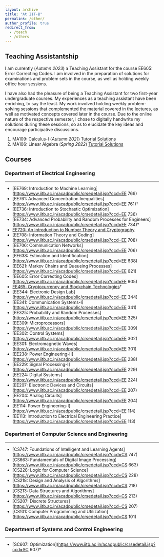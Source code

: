 ```yaml
---
layout: archive
title: "At IIT-B"
permalink: /other/
author_profile: true
redirect_from:
  - /teach
  - /others
---
```


## Teaching Assistantship  

I am currently (*Autumn 2023*) a Teaching Assistant for the course EE605: Error Correcting Codes. I am involved in the preparation of solutions for examinations and problem sets in the course, as well as holding weekly office hour sessions.  

I have also had the pleasure of being a Teaching Assistant for two first-year undergraduate courses. My experiences as a teaching assistant have been enriching, to say the least. My work involved holding weekly problem-solving sessions that complemented the material covered in the lectures, as well as  motivated concepts covered later in the course. Due to the online nature of the respective semester, I chose to digitally handwrite my solutions during these sessions, so as to elucidate the key ideas and encourage participative discussions.  

1. MA109: Calculus-I (*Autumn 2021*) [Tutorial Solutions](https://github.com/Aayush2003/Tutorial-solutions/tree/main/MA109-2021)
2. MA106: Linear Algebra (*Spring 2022*) [Tutorial Solutions](https://github.com/Aayush2003/Tutorial-solutions/tree/main/MA106-2022)

## Courses

### Department of Electrical Engineering
-----------------------------------------

* [EE769: Introduction to Machine Learning](https://www.iitb.ac.in/acadpublic/crsedetail.jsp?ccd=EE 769)  
* [EE761: Advanced Concentration Inequalities](https://www.iitb.ac.in/acadpublic/crsedetail.jsp?ccd=EE 761)†  
* [EE736: Introduction to Stochastic Optimization](https://www.iitb.ac.in/acadpublic/crsedetail.jsp?ccd=EE 736)  
* [EE734: Advanced Probability and Random Processes for Engineers](https://www.iitb.ac.in/acadpublic/crsedetail.jsp?ccd=EE 734)†  
* [EE720: An Introduction to Number Theory and Cryptography](https://www.ee.iitb.ac.in/~sarva/courses/EE720/Autumn2023.html)    
* [EE708: Information Theory and Coding](https://www.iitb.ac.in/acadpublic/crsedetail.jsp?ccd=EE 708) 
* [EE706: Communication Networks](https://www.iitb.ac.in/acadpublic/crsedetail.jsp?ccd=EE 706)
* [EE638: Estimation and Identification](https://www.iitb.ac.in/acadpublic/crsedetail.jsp?ccd=EE 638)    
* [EE621: Markov Chains and Queueing Processes](https://www.iitb.ac.in/acadpublic/crsedetail.jsp?ccd=EE 621) 
* [EE605: Error Correcting Codes](https://www.iitb.ac.in/acadpublic/crsedetail.jsp?ccd=EE 605)  
* [EE465: Cryptocurrency and Blockchain Technologies](https://www.ee.iitb.ac.in/~sarva/courses/EE465/Spring2024.html)†  
* [EE344: Electronic Design Lab](https://www.iitb.ac.in/acadpublic/crsedetail.jsp?ccd=EE 344) 
* [EE341: Communication Systems-I](https://www.iitb.ac.in/acadpublic/crsedetail.jsp?ccd=EE 341) 
* [EE325: Probability and Random Processes](https://www.iitb.ac.in/acadpublic/crsedetail.jsp?ccd=EE 325)
* [EE309: Microprocessors](https://www.iitb.ac.in/acadpublic/crsedetail.jsp?ccd=EE 309)
* [EE302: Control Systems](https://www.iitb.ac.in/acadpublic/crsedetail.jsp?ccd=EE 302)
* [EE301: Electromagnetic Waves](https://www.iitb.ac.in/acadpublic/crsedetail.jsp?ccd=EE 301) 
* [EE238: Power Engineering-II](https://www.iitb.ac.in/acadpublic/crsedetail.jsp?ccd=EE 238)
* [EE229: Signal Processing-I](https://www.iitb.ac.in/acadpublic/crsedetail.jsp?ccd=EE 229)
* [EE224: Digital Systems](https://www.iitb.ac.in/acadpublic/crsedetail.jsp?ccd=EE 224)
* [EE207: Electronic Devices and Circuits](https://www.iitb.ac.in/acadpublic/crsedetail.jsp?ccd=EE 207)
* [EE204: Analog Circuits](https://www.iitb.ac.in/acadpublic/crsedetail.jsp?ccd=EE 204)
* [EE114: Power Engineering-I](https://www.iitb.ac.in/acadpublic/crsedetail.jsp?ccd=EE 114)
* [EE113: Introduction to Electrical Engineering Practice](https://www.iitb.ac.in/acadpublic/crsedetail.jsp?ccd=EE 113)


### Department of Computer Science and Engineering
-----------------------------------------

* [CS747: Foundations of Intelligent and Learning Agents](https://www.iitb.ac.in/acadpublic/crsedetail.jsp?ccd=CS 747)
* [CS663: Fundamentals of Digital Image Processing](https://www.iitb.ac.in/acadpublic/crsedetail.jsp?ccd=CS 663)  
* [CS228: Logic for Computer Science](https://www.iitb.ac.in/acadpublic/crsedetail.jsp?ccd=CS 228) 
* [CS218: Design and Analysis of Algorithms](https://www.iitb.ac.in/acadpublic/crsedetail.jsp?ccd=CS 218) 
* [CS213: Data Structures and Algorithms](https://www.iitb.ac.in/acadpublic/crsedetail.jsp?ccd=CS 213) 
* [CS207: Discrete Structures](https://www.iitb.ac.in/acadpublic/crsedetail.jsp?ccd=CS 207) 
* [CS101: Computer Programming and Utilization](https://www.iitb.ac.in/acadpublic/crsedetail.jsp?ccd=CS 101)


### Department of Systems and Control Engineering
-----------------------------------------

* [SC607: Optimization](https://www.iitb.ac.in/acadpublic/crsedetail.jsp?ccd=SC 607)†  
    
      

